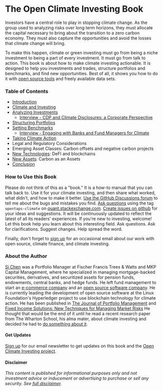 # The Open Climate Investing Book

Investors have a central role to play in stopping climate change.  As the group used to analyzing risks over long term horizons, they must allocate the capital necessary to bring about the transition to a zero carbon economy.   They must also capture the opportunities and avoid the losses that climate change will bring.

To make this happen, climate or green investing must go from being a niche investment to being a part of every investment.  It must go from talk to action.  This book is about how to make climate investing actionable.  It is designed to help you investments and trades, structure portfolios and benchmarks, and find new opportunities.  Best of all, it shows you how to do it with [open source tools](https://github.com/opentaps/open-climate-investing/) and freely available data sets.

### Table of Contents

- [Introduction](Introduction.md)
- [Climate and Investing](Climate-and-Investing.md)
- [Analyzing Investments](Analyzing-Investments.md)
    - [Interview - CDP and Climate Disclosures: a Corporate Perspective](Interview-Climate-Disclosure-Corporate-Perspective.md) 
- [Structuring Portfolios](Structuring-Portfolios.md)
- [Setting Benchmarks](Setting-Benchmarks.md)
    - [Interview - Engaging with Banks and Fund Managers for Climate](Interview-Engaging-Banks-Fund-Managers.md)
- [Taking Climate Action](Climate-Action.md)
- Legal and Regulatory Considerations
- Emerging Asset Classes: Carbon offsets and negative carbon projects
- [New Technologies](New-Technologies.md): DeFI and blockchains
- [New Assets](New-Assets.md): Carbon as an Assets 
- [Conclusion](Conclusion.md)
 
### How to Use this Book

Please do not think of this as a "book."  It is a how-to manual that you can talk back to.  Use it for your climate investing, and then share what worked, what didn't, and how to make it better.  [Use the GitHub Discussions forum](https://github.com/opentaps/open-climate-investing/discussions) to tell me about the bugs and mistakes
you find.  [Ask questions](https://quant.stackexchange.com/questions/tagged/opentaps-climate) using
the tag `opentaps-climate` on [quant.stackexchange.com](https://quant.stackexchange.com/questions/tagged/opentaps-climate).  [Create issues on github](https://github.com/opentaps/open-climate-investing/issues) for your ideas and suggestions.  It will be continuously updated to reflect the latest of all its readers' experiences.  If you're new to investing, welcome!  Let this book help you learn about this interesting field.  Ask questions.  Ask for clarifications.  Suggest changes.  Help spread the word.  

Finally, don't forget to [sign up](https://opentaps.org/subscribe/) for an occasional email about our work with open source, climate finance, and climate investing.  

### About the Author

[Si Chen](https://www.linkedin.com/in/opentaps/) was a Portfolio Manager at Fischer Francis Trees & Watts and MKP Capital Management, where he specialized in managing mortgage-backed securities, derivatives, and securitized assets for pension funds, endowments, central banks, and hedge funds.  He left fund management to start an [e-commerce company](https://www.graciousstyle.com) and an [open source software company](https://www.opensourcestrategies.com).  He is currently leading the development of open source
software at the Linux Foundation's Hyperledger project to use blockchain technology for climate action.  He has been published in [The Journal of Portfolio Management](https://jpm.pm-research.com/content/22/4/104/tab-pdf-disaabled) and [Fixed Income Solutions: New Techniques for Managing Market Risks](https://amzn.to/3nCg65r)  He thought that would be the end of it until he read a recent research paper from The Wharton School, his alma mater, about climate investing and decided he had to [do something about it](https://www.opensourcestrategies.com/2021/06/02/why-finance-professors-think-sustainable-green-investing-as-a-fad-and-why-its-dangerous/). 

#### Get Updates

[Sign up](https://opentaps.org/subscribe) for our email newsletter to get updates on this book and the [Open Climate Investing project](https://github.com/opentaps/open-climate-investing).

#### Disclaimer

_This content is published for informational purposes only and not investment advice or inducement or advertising to purchase or sell any security.  See [full disclaimer](Disclaimer.md)._
